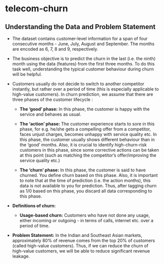 # telecom-churn

## Understanding the Data and Problem Statement

- The dataset contains customer-level information for a span of four consecutive months - June, July, August and September. The months are encoded as 6, 7, 8 and 9, respectively.


- The business objective is to predict the churn in the last (i.e. the ninth) month using the data (features) from the first three months. To do this task well, understanding the typical customer behaviour during churn will be helpful.

- Customers usually do not decide to switch to another competitor instantly, but rather over a period of time (this is especially applicable to high-value customers). In churn prediction, we assume that there are three phases of the customer lifecycle :

  - **The ‘good’ phase:** In this phase, the customer is happy with the service and behaves as usual.

  - **The ‘action’ phase:** The customer experience starts to sore in this phase, for e.g. he/she gets a compelling offer from a competitor, faces unjust charges, becomes unhappy with service quality etc. In this phase, the customer usually shows different behaviour than in the ‘good’ months. Also, it is crucial to identify high-churn-risk customers in this phase, since some corrective actions can be taken at this point (such as matching the competitor’s offer/improving the service quality etc.)

  - **The ‘churn’ phase:** In this phase, the customer is said to have churned. You define churn based on this phase. Also, it is important to note that at the time of prediction (i.e. the action months), this data is not available to you for prediction. Thus, after tagging churn as 1/0 based on this phase, you discard all data corresponding to this phase.

- **Definitions of churn:**
  - **Usage-based churn:** Customers who have not done any usage, either incoming or outgoing - in terms of calls, internet etc. over a period of time.

- **Problem Statement:** In the Indian and Southeast Asian markets, approximately 80% of revenue comes from the top 20% of customers (called high-value customers). Thus, if we can reduce the churn of high-value customers, we will be able to reduce significant revenue leakage.
